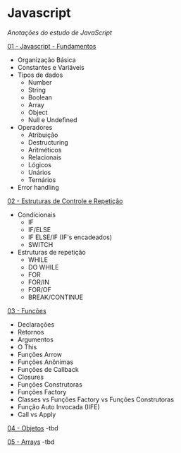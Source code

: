 # Javascript

_Anotações do estudo de JavaScript_

[01 - Javascript - Fundamentos](https://github.com/Gustanascimento/fundamentos_javascript/blob/main/01%20-%20Javascript%20-%20Fundamentos.md)
- Organização Básica
- Constantes e Variáveis    
- Tipos de dados
    - Number
    - String
    - Boolean
    - Array
    - Object
    - Null e Undefined
- Operadores
    - Atribuição
    - Destructuring
    - Aritméticos
    - Relacionais
    - Lógicos
    - Unários
    - Ternários
- Error handling

[02 - Estruturas de Controle e Repetição](https://github.com/Gustanascimento/fundamentos_javascript/blob/main/02%20-%20Estruturas%20de%20Controle%20e%20Repeti%C3%A7%C3%A3o.md)
- Condicionais
    - IF
    - IF/ELSE
    - IF ELSE/IF (IF's encadeados)
    - SWITCH
- Estruturas de repetição
    - WHILE
    - DO WHILE
    - FOR
    - FOR/IN
    - FOR/OF
    - BREAK/CONTINUE

[03 - Funções](https://github.com/Gustanascimento/fundamentos_javascript/blob/main/03%20-%20Fun%C3%A7%C3%B5es.md)
- Declarações
- Retornos
- Argumentos
- O This
- Funções Arrow
- Funções Anônimas
- Funções de Callback
- Closures
- Funções Construtoras
- Funções Factory
- Classes vs Funções Factory vs Funções Construtoras
- Função Auto Invocada (IIFE)
- Call vs Apply

[04 - Objetos](https://github.com/Gustanascimento/fundamentos_javascript/blob/main/04%20-%20Objetos.md)
-tbd

[05 - Arrays](https://github.com/Gustanascimento/fundamentos_javascript/blob/main/05%20-%20Arrays.md)
-tbd
